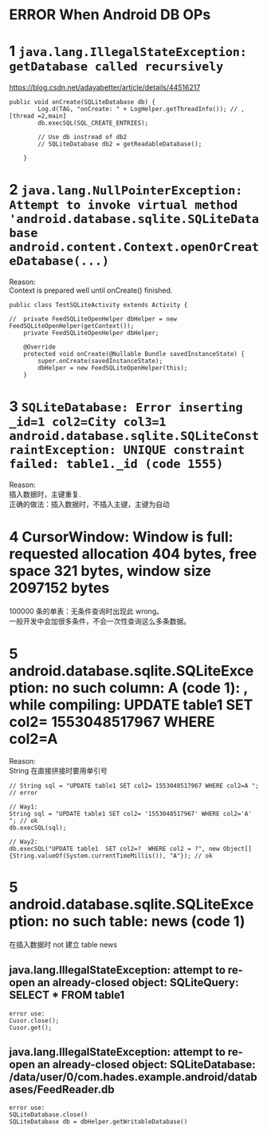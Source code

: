 # ERROR When Android DB OPs

# 1 `java.lang.IllegalStateException: getDatabase called recursively`

https://blog.csdn.net/adayabetter/article/details/44516217

```
public void onCreate(SQLiteDatabase db) {
        Log.d(TAG, "onCreate: " + LogHelper.getThreadInfo()); // ,[thread =2,main]
        db.execSQL(SQL_CREATE_ENTRIES);

        // Use db instread of db2
        // SQLiteDatabase db2 = getReadableDatabase();

    }
```

# 2 `java.lang.NullPointerException: Attempt to invoke virtual method 'android.database.sqlite.SQLiteDatabase android.content.Context.openOrCreateDatabase(...)`

Reason:  
Context is prepared well until onCreate() finished.

```
public class TestSQLiteActivity extends Activity {

//  private FeedSQLiteOpenHelper dbHelper = new FeedSQLiteOpenHelper(getContext());
    private FeedSQLiteOpenHelper dbHelper;

    @Override
    protected void onCreate(@Nullable Bundle savedInstanceState) {
        super.onCreate(savedInstanceState);
        dbHelper = new FeedSQLiteOpenHelper(this);
    }
```

# 3 `SQLiteDatabase: Error inserting _id=1 col2=City col3=1 android.database.sqlite.SQLiteConstraintException: UNIQUE constraint failed: table1._id (code 1555)`

Reason:  
插入数据时，主键重复.  
正确的做法：插入数据时，不插入主键，主键为自动

# 4 CursorWindow: Window is full: requested allocation 404 bytes, free space 321 bytes, window size 2097152 bytes

100000 条的单表：无条件查询时出现此 wrong。  
一般开发中会加很多条件，不会一次性查询这么多条数据。

# 5 android.database.sqlite.SQLiteException: no such column: A (code 1): , while compiling: UPDATE table1 SET col2= 1553048517967 WHERE col2=A

Reason:  
String 在直接拼接时要用单引号

```
// String sql = "UPDATE table1 SET col2= 1553048517967 WHERE col2=A "; // error

// Way1:
String sql = "UPDATE table1 SET col2= '1553048517967' WHERE col2='A' "; // ok
db.execSQL(sql);

// Way2:
db.execSQL("UPDATE table1  SET col2=?  WHERE col2 = ?", new Object[]{String.valueOf(System.currentTimeMillis()), "A"}); // ok
```

# 5 android.database.sqlite.SQLiteException: no such table: news (code 1)

在插入数据时 not 建立 table news

## java.lang.IllegalStateException: attempt to re-open an already-closed object: SQLiteQuery: SELECT \* FROM table1

```
error use:
Cusor.close();
Cusor.get();
```

## java.lang.IllegalStateException: attempt to re-open an already-closed object: SQLiteDatabase: /data/user/0/com.hades.example.android/databases/FeedReader.db

```
error use:
SQLiteDatabase.close()
SQLiteDatabase db = dbHelper.getWritableDatabase()
```
